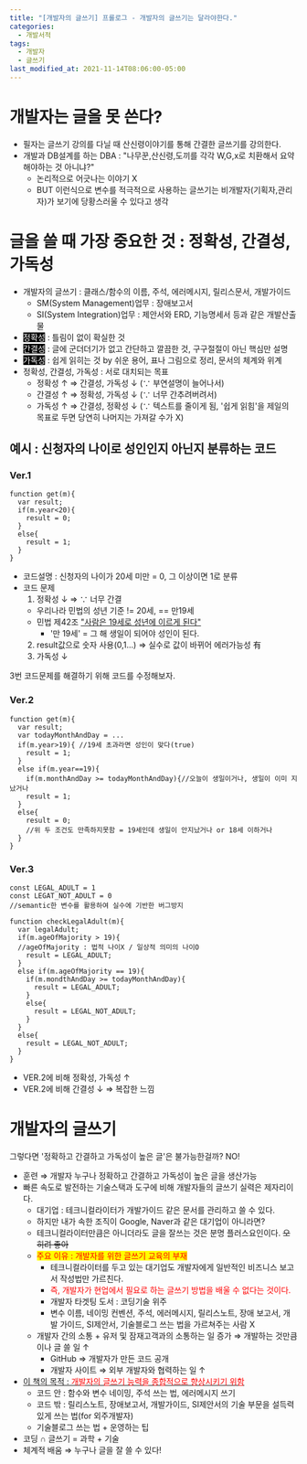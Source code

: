 ```yaml
---
title: "[개발자의 글쓰기] 프롤로그 - 개발자의 글쓰기는 달라야한다."
categories:
  - 개발서적
tags:
  - 개발자
  - 글쓰기
last_modified_at: 2021-11-14T08:06:00-05:00
---
```


# 개발자는 글을 못 쓴다?
- 필자는 글쓰기 강의를 다닐 때 산신령이야기를 통해 간결한 글쓰기를 강의한다.
- 개발과 DB설계를 하는 DBA : "나무꾼,산신령,도끼를 각각 W,G,x로 치환해서 요약해야하는 것 아니냐?"
  - 논리적으로 어긋나는 이야기 X
  - BUT 이런식으로 변수를 적극적으로 사용하는 글쓰기는 비개발자(기획자,관리자)가 보기에 당황스러울 수 있다고 생각

# 글을 쓸 때 가장 중요한 것 : 정확성, 간결성, 가독성
- 개발자의 글쓰기 : 클래스/함수의 이름, 주석, 에러메시지, 릴리스문서, 개발가이드
  - SM(System Management)업무 : 장애보고서 
  - SI(System Integration)업무 : 제안서와 ERD, 기능명세서 등과 같은 개발산출물
- <mark style="background-color: black;"><span style="color:white">정확성</span></mark> : 틀림이 없이 확실한 것
- <mark style="background-color: black;"><span style="color:white">간결성</span></mark> : 글에 군더더기가 없고 간단하고 깔끔한 것, 구구절절이 아닌 핵심만 설명
- <mark style="background-color: black;"><span style="color:white">가독성</span></mark> : 쉽게 읽히는 것 by 쉬운 용어, 표나 그림으로 정리, 문서의 체계와 위계
- 정확성, 간결성, 가독성 : 서로 대치되는 목표
  - 정확성 ↑ ⇒ 간결성, 가독성 ↓ (∵ 부연설명이 늘어나서)
  - 간결성 ↑ ⇒ 정확성, 가독성 ↓ (∵ 너무 간추려버려서) 
  - 가독성 ↑ ⇒ 간결성, 정확성 ↓ (∵ 텍스트를 줄이게 됨, '쉽게 읽힘'을 제일의 목표로 두면 당연히 나머지는 가져갈 수가 X)

## 예시 : 신청자의 나이로 성인인지 아닌지 분류하는 코드
### Ver.1
```
function get(m){
  var result;
  if(m.year<20){
    result = 0;
  }
  else{
    result = 1;
  }
}
```
- 코드설명 : 신청자의 나이가 20세 미만 = 0, 그 이상이면 1로 분류
- 코드 문제
  1. 정확성 ↓ ⇒ ∵ 너무 간결
    - 우리나라 민법의 성년 기준 != 20세, == 만19세
    - 민법 제42조 <u>"사람은 19세로 성년에 이르게 된다"</u> 
      - '만 19세' = 그 해 생일이 되어야 성인이 된다.
  2. result값으로 숫자 사용(0,1...) ⇒ 실수로 값이 바뀌어 에러가능성 有
  3. 가독성 ↓

3번 코드문제를 해결하기 위해 코드를 수정해보자.

### Ver.2
```
function get(m){
  var result;
  var todayMonthAndDay = ...
  if(m.year>19){ //19세 초과라면 성인이 맞다(true)
    result = 1;
  }
  else if(m.year==19){
    if(m.monthAndDay >= todayMonthAndDay){//오늘이 생일이거나, 생일이 이미 지났거나
    result = 1;
  }
  else{
    result = 0; 
    //위 두 조건도 만족하지못함 = 19세인데 생일이 안지났거나 or 18세 이하거나
  }
}
```

### Ver.3
```
const LEGAL_ADULT = 1
const LEGAT_NOT_ADULT = 0
//semantic한 변수를 활용하여 실수에 기반한 버그방지

function checkLegalAdult(m){
  var legalAdult;
  if(m.ageOfMajority > 19){
  //ageOfMajority : 법적 나이X / 일상적 의미의 나이O
    result = LEGAL_ADULT;
  }
  else if(m.ageOfMajority == 19){
    if(m.mondthAndDay >= todayMonthAndDay){
      result = LEGAL_ADULT;
    }
    else{
      result = LEGAL_NOT_ADULT;
    }
  }
  else{
    result = LEGAL_NOT_ADULT;
  }
}
```
- VER.2에 비해 정확성, 가독성 ↑
- VER.2에 비해 간결성 ↓ ⇒ 복잡한 느낌

# 개발자의 글쓰기

그렇다면 '정확하고 간결하고 가독성이 높은 글'은 불가능한걸까? NO!
- 훈련 ⇒ 개발자 누구나 정확하고 간결하고 가독성이 높은 글을 생산가능
- 빠른 속도로 발전하는 기술스택과 도구에 비해 개발자들의 글쓰기 실력은 제자리이다.
  - 대기업 : 테크니컬라이터가 개발가이드 같은 문서를 관리하고 쓸 수 있다.
  - 하지만 내가 속한 조직이 Google, Naver과 같은 대기업이 아니라면? 
  - 테크니컬라이터만큼은 아니더라도 글을 잘쓰는 것은 분명 플러스요인이다. ~~오히려 좋아~~
  - <mark><span style="color:red">주요 이유 : 개발자를 위한 글쓰기 교육의 부재</span></mark>
    - 테크니컬라이터를 두고 있는 대기업도 개발자에게 일반적인 비즈니스 보고서 작성법만 가르친다. 
    - <span style="color:red">즉, 개발자가 현업에서 필요로 하는 글쓰기 방법을 배울 수 없다는 것이다.</span>
    - 개발자 타겟팅 도서 : 코딩기술 위주
    - 변수 이름, 네이밍 컨벤션, 주석, 에러메시지, 릴리스노트, 장애 보고서, 개발 가이드, SI제안서, 기술블로그 쓰는 법을 가르쳐주는 사람 X
  - 개발자 간의 소통 + 유저 및 잠재고객과의 소통하는 일 증가 ⇒ 개발하는 것만큼이나 글 쓸 일 ↑
    - GitHub ⇒ 개발자가 만든 코드 공개
    - 개발자 사이트 ⇒ 외부 개발자와 협력하는 일 ↑
- <u>이 책의 목적 : <span style="color:red">개발자의 글쓰기 능력을 종합적으로 향상시키기 위함</span></u> 
  - 코드 안 : 함수와 변수 네이밍, 주석 쓰는 법, 에러메시지 쓰기
  - 코드 밖 : 릴리스노트, 장애보고서, 개발가이드, SI제안서의 기술 부문을 설득력 있게 쓰는 법(for 외주개발자)
  - 기술블로그 쓰는 법 + 운영하는 팁
- 코딩 ∩ 글쓰기 = 과학 + 기술
- 체계적 배움 ⇒ 누구나 글을 잘 쓸 수 있다!

